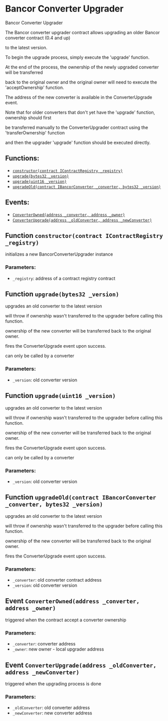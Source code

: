 # Bancor Converter Upgrader

Bancor Converter Upgrader

The Bancor converter upgrader contract allows upgrading an older Bancor converter contract \(0.4 and up\)

to the latest version.

To begin the upgrade process, simply execute the 'upgrade' function.

At the end of the process, the ownership of the newly upgraded converter will be transferred

back to the original owner and the original owner will need to execute the 'acceptOwnership' function.

The address of the new converter is available in the ConverterUpgrade event.

Note that for older converters that don't yet have the 'upgrade' function, ownership should first

be transferred manually to the ConverterUpgrader contract using the 'transferOwnership' function

and then the upgrader 'upgrade' function should be executed directly.

## Functions:

* [`constructor(contract IContractRegistry _registry)`](bancorconverterupgrader.md#BancorConverterUpgrader-constructor-contract-IContractRegistry-)
* [`upgrade(bytes32 _version)`](bancorconverterupgrader.md#BancorConverterUpgrader-upgrade-bytes32-)
* [`upgrade(uint16 _version)`](bancorconverterupgrader.md#BancorConverterUpgrader-upgrade-uint16-)
* [`upgradeOld(contract IBancorConverter _converter, bytes32 _version)`](bancorconverterupgrader.md#BancorConverterUpgrader-upgradeOld-contract-IBancorConverter-bytes32-)

## Events:

* [`ConverterOwned(address _converter, address _owner)`](bancorconverterupgrader.md#BancorConverterUpgrader-ConverterOwned-address-address-)
* [`ConverterUpgrade(address _oldConverter, address _newConverter)`](bancorconverterupgrader.md#BancorConverterUpgrader-ConverterUpgrade-address-address-)

## Function `constructor(contract IContractRegistry _registry)` <a id="BancorConverterUpgrader-constructor-contract-IContractRegistry-"></a>

initializes a new BancorConverterUpgrader instance

### Parameters:

* `_registry`:    address of a contract registry contract

## Function `upgrade(bytes32 _version)` <a id="BancorConverterUpgrader-upgrade-bytes32-"></a>

upgrades an old converter to the latest version

will throw if ownership wasn't transferred to the upgrader before calling this function.

ownership of the new converter will be transferred back to the original owner.

fires the ConverterUpgrade event upon success.

can only be called by a converter

### Parameters:

* `_version`: old converter version

## Function `upgrade(uint16 _version)` <a id="BancorConverterUpgrader-upgrade-uint16-"></a>

upgrades an old converter to the latest version

will throw if ownership wasn't transferred to the upgrader before calling this function.

ownership of the new converter will be transferred back to the original owner.

fires the ConverterUpgrade event upon success.

can only be called by a converter

### Parameters:

* `_version`: old converter version

## Function `upgradeOld(contract IBancorConverter _converter, bytes32 _version)` <a id="BancorConverterUpgrader-upgradeOld-contract-IBancorConverter-bytes32-"></a>

upgrades an old converter to the latest version

will throw if ownership wasn't transferred to the upgrader before calling this function.

ownership of the new converter will be transferred back to the original owner.

fires the ConverterUpgrade event upon success.

### Parameters:

* `_converter`: old converter contract address
* `_version`: old converter version

## Event `ConverterOwned(address _converter, address _owner)` <a id="BancorConverterUpgrader-ConverterOwned-address-address-"></a>

triggered when the contract accept a converter ownership

### Parameters:

* `_converter`: converter address
* `_owner`: new owner - local upgrader address

## Event `ConverterUpgrade(address _oldConverter, address _newConverter)` <a id="BancorConverterUpgrader-ConverterUpgrade-address-address-"></a>

triggered when the upgrading process is done

### Parameters:

* `_oldConverter`: old converter address
* `_newConverter`: new converter address

